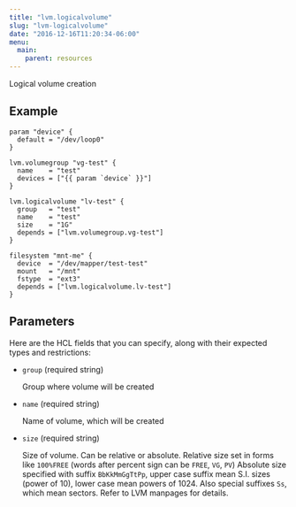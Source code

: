 ```yaml
---
title: "lvm.logicalvolume"
slug: "lvm-logicalvolume"
date: "2016-12-16T11:20:34-06:00"
menu:
  main:
    parent: resources
---
```



Logical volume creation


## Example

```hcl
param "device" {
  default = "/dev/loop0"
}

lvm.volumegroup "vg-test" {
  name    = "test"
  devices = ["{{ param `device` }}"]
}

lvm.logicalvolume "lv-test" {
  group   = "test"
  name    = "test"
  size    = "1G"
  depends = ["lvm.volumegroup.vg-test"]
}

filesystem "mnt-me" {
  device  = "/dev/mapper/test-test"
  mount   = "/mnt"
  fstype  = "ext3"
  depends = ["lvm.logicalvolume.lv-test"]
}

```


## Parameters

Here are the HCL fields that you can specify, along with their expected types
and restrictions:


- `group` (required string)

  Group where volume will be created

- `name` (required string)

  Name of volume, which will be created

- `size` (required string)

  Size of volume. Can be relative or absolute.
Relative size set in forms like `100%FREE`
(words after percent sign can be `FREE`, `VG`, `PV`)
Absolute size specified with suffix `BbKkMmGgTtPp`, upper case
suffix mean S.I. sizes (power of 10), lower case mean powers of 1024.
Also special suffixes `Ss`, which mean sectors.
Refer to LVM manpages for details.


